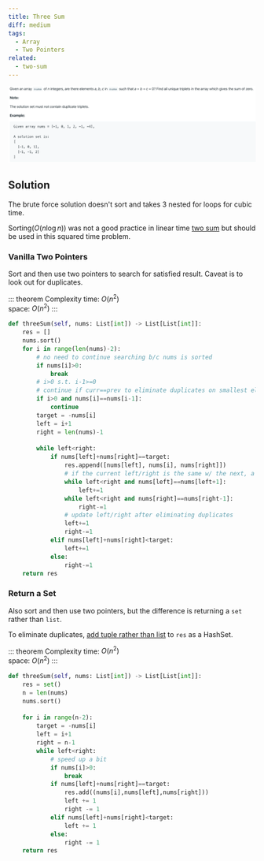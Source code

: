 ```yaml
---
title: Three Sum
diff: medium
tags:
  - Array
  - Two Pointers
related:
  - two-sum
---
```


<img class="medium-zoom" src="/algo/3sum.png" alt="https://leetcode.com/problems/3sum">

## Solution

The brute force solution doesn't sort and takes 3 nested for loops for cubic time.

Sorting($O(n \log n)$) was not a good practice in linear time [two sum](two-sum) but should be used in this squared time problem.

### Vanilla Two Pointers

Sort and then use two pointers to search for satisfied result. Caveat is to look out for duplicates.

::: theorem Complexity
time: $O(n^2)$  
space: $O(n^2)$
:::

```py
def threeSum(self, nums: List[int]) -> List[List[int]]:
    res = []
    nums.sort()
    for i in range(len(nums)-2):
        # no need to continue searching b/c nums is sorted
        if nums[i]>0:
            break
        # i>0 s.t. i-1>=0
        # continue if curr==prev to eliminate duplicates on smallest elt
        if i>0 and nums[i]==nums[i-1]:
            continue
        target = -nums[i]
        left = i+1
        right = len(nums)-1

        while left<right:
            if nums[left]+nums[right]==target:
                res.append([nums[left], nums[i], nums[right]])
                # if the current left/right is the same w/ the next, a duplicate would be returned
                while left<right and nums[left]==nums[left+1]:
                    left+=1
                while left<right and nums[right]==nums[right-1]:
                    right-=1
                # update left/right after eliminating duplicates
                left+=1
                right-=1
            elif nums[left]+nums[right]<target:
                left+=1
            else:
                right-=1
    return res
```

### Return a Set

Also sort and then use two pointers, but the difference is returning a `set` rather than `list`.

To eliminate duplicates, [add tuple rather than list](/blog/python.html#list-cannot-be-hashed) to `res` as a HashSet.

::: theorem Complexity
time: $O(n^2)$  
space: $O(n^2)$
:::

```py
def threeSum(self, nums: List[int]) -> List[List[int]]:
    res = set()
    n = len(nums)
    nums.sort()

    for i in range(n-2):
        target = -nums[i]
        left = i+1
        right = n-1
        while left<right:
            # speed up a bit
            if nums[i]>0:
                break
            if nums[left]+nums[right]==target:
                res.add((nums[i],nums[left],nums[right]))
                left += 1
                right -= 1
            elif nums[left]+nums[right]<target:
                left += 1
            else:
                right -= 1
    return res
```

